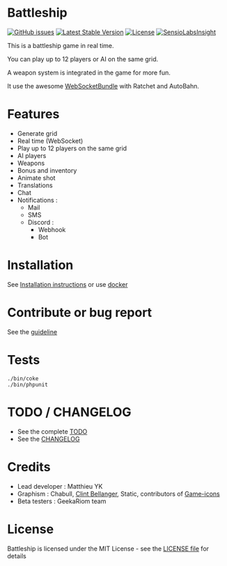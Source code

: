 Battleship
==========

[![GitHub issues](https://img.shields.io/github/issues/matthieuy/battleship.svg)](https://github.com/matthieuy/battleship/issues)
[![Latest Stable Version](https://poser.pugx.org/matthieuy/battleship/v/stable)](https://packagist.org/packages/matthieuy/battleship)
[![License](https://poser.pugx.org/matthieuy/battleship/license)](https://packagist.org/packages/matthieuy/battleship)
[![SensioLabsInsight](https://insight.sensiolabs.com/projects/5a177132-6c18-4b78-a45e-5e9de1f7d2f3/mini.png)](https://insight.sensiolabs.com/projects/5a177132-6c18-4b78-a45e-5e9de1f7d2f3)

This is a battleship game in real time.

You can play up to 12 players or AI on the same grid.

A weapon system is integrated in the game for more fun.

It use the awesome [WebSocketBundle](https://github.com/GeniusesOfSymfony/WebSocketBundle) with Ratchet and AutoBahn.


Features
========

- Generate grid
- Real time (WebSocket)
- Play up to 12 players on the same grid
- AI players
- Weapons
- Bonus and inventory
- Animate shot
- Translations
- Chat
- Notifications :
  - Mail
  - SMS
  - Discord :
    - Webhook
    - Bot


Installation
============

See [Installation instructions](app/Resources/docs/install.md) or use [docker](app/Resources/docs/docker.md)


Contribute or bug report
========================

See the [guideline](CONTRIBUTING.md)


Tests
=====

```shell
./bin/coke
./bin/phpunit
```


TODO / CHANGELOG
====

* See the complete [TODO](TODO.md)
* See the [CHANGELOG](CHANGELOG.md)

Credits
=======

- Lead developer : Matthieu YK
- Graphism : Chabull, [Clint Bellanger](http://clintbellanger.net/), Static, contributors of [Game-icons](http://game-icons.net/)
- Beta testers : GeekaRiom team


License
=======

Battleship is licensed under the MIT License - see the [LICENSE file](LICENSE) for details
